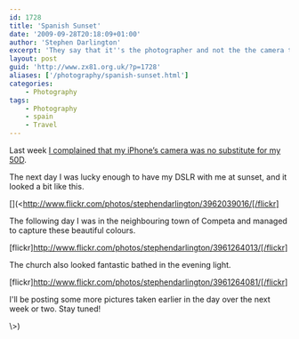 ```yaml
---
id: 1728
title: 'Spanish Sunset'
date: '2009-09-28T20:18:09+01:00'
author: 'Stephen Darlington'
excerpt: 'They say that it''s the photographer and not the the camera that counts. That is not always true.'
layout: post
guid: 'http://www.zx81.org.uk/?p=1728'
aliases: ['/photography/spanish-sunset.html']
categories:
    - Photography
tags:
    - Photography
    - spain
    - Travel
---
```


Last week [I complained that my iPhone’s camera was no substitute for my 50D](http://www.zx81.org.uk/photography/at-times-like-these.html).

The next day I was lucky enough to have my DSLR with me at sunset, and it looked a bit like this.

[](<http://www.flickr.com/photos/stephendarlington/3962039016/[/flickr]

The following day I was in the neighbouring town of Competa and managed to capture these beautiful colours.

[flickr]http://www.flickr.com/photos/stephendarlington/3961264013/[/flickr]

The church also looked fantastic bathed in the evening light.

[flickr]http://www.flickr.com/photos/stephendarlington/3961264081/[/flickr]

I'll be posting some more pictures taken earlier in the day over the next week or two. Stay tuned!
</p>
\>)